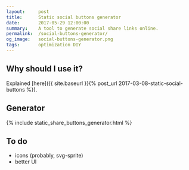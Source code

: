 ```yaml
---
layout:     post
title:      Static social buttons generator
date:       2017-05-29 12:00:00
summary:    A tool to generate social share links online.
permalink:  /social-buttons-generator/
og_image:   social-buttons-generator.png
tags:       optimization DIY
---
```


## Why should I use it? 

Explained [here]({{ site.baseurl }}{% post_url 2017-03-08-static-social-buttons %}).


## Generator

{% include static_share_buttons_generator.html %}

## To do 
- icons (probably, svg-sprite)
- better UI